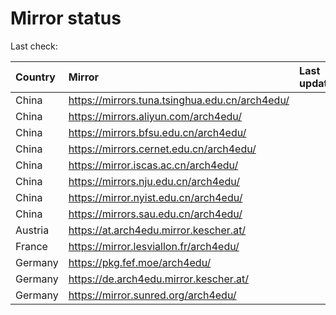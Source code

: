 <script src="./time.js"></script>
# Mirror status
Last check: <script type="text/javascript">localize(1732503771.145835);</script>

|Country|Mirror|Last update|
|:------|:-----|:----------|
|China|https://mirrors.tuna.tsinghua.edu.cn/arch4edu/|<script type="text/javascript">localize(1732473545);</script>|
|China|https://mirrors.aliyun.com/arch4edu/|<script type="text/javascript">localize(1732430503);</script>|
|China|https://mirrors.bfsu.edu.cn/arch4edu/|<script type="text/javascript">localize(1732473545);</script>|
|China|https://mirrors.cernet.edu.cn/arch4edu/|<script type="text/javascript">localize(1732473545);</script>|
|China|https://mirror.iscas.ac.cn/arch4edu/|<script type="text/javascript">localize(1732473545);</script>|
|China|https://mirrors.nju.edu.cn/arch4edu/|<script type="text/javascript">localize(1732430503);</script>|
|China|https://mirror.nyist.edu.cn/arch4edu/|<script type="text/javascript">localize(1732430503);</script>|
|China|https://mirrors.sau.edu.cn/arch4edu/|<script type="text/javascript">localize(1729319991);</script>|
|Austria|https://at.arch4edu.mirror.kescher.at/|<script type="text/javascript">localize(1732473545);</script>|
|France|https://mirror.lesviallon.fr/arch4edu/|<script type="text/javascript">localize(1732430503);</script>|
|Germany|https://pkg.fef.moe/arch4edu/|<script type="text/javascript">localize(1732473545);</script>|
|Germany|https://de.arch4edu.mirror.kescher.at/|<script type="text/javascript">localize(1732473545);</script>|
|Germany|https://mirror.sunred.org/arch4edu/|<script type="text/javascript">localize(1732473545);</script>|

<script src="./tablefilter/tablefilter.js"></script>
<script src="./table.js"></script>